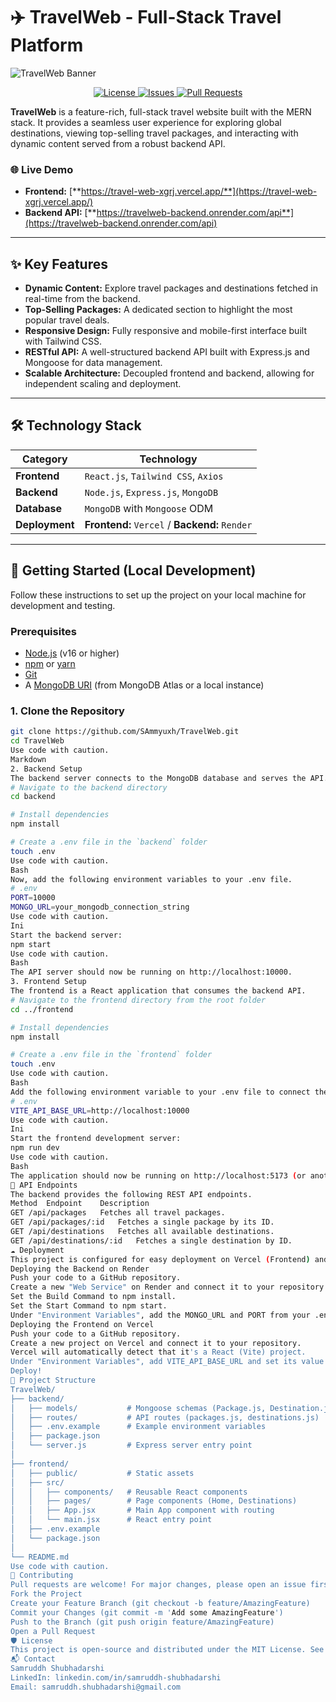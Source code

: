 # ✈️ TravelWeb - Full-Stack Travel Platform

![TravelWeb Banner](https://user-images.githubusercontent.com/72949889/228864758-a5b82545-8418-4c3e-9e7f-639a7b9735d4.png) <!--- Replace with your own project banner/screenshot --->

<p align="center">
  <a href="https://github.com/SAmmyuxh/TravelWeb/blob/main/LICENSE">
    <img src="https://img.shields.io/github/license/SAmmyuxh/TravelWeb?style=for-the-badge&color=blue" alt="License">
  </a>
  <a href="https://github.com/SAmmyuxh/TravelWeb/issues">
    <img src="https://img.shields.io/github/issues/SAmmyuxh/TravelWeb?style=for-the-badge&color=brightgreen" alt="Issues">
  </a>
  <a href="https://github.com/SAmmyuxh/TravelWeb/pulls">
    <img src="https://img.shields.io/github/issues-pr/SAmmyuxh/TravelWeb?style=for-the-badge&color=orange" alt="Pull Requests">
  </a>
</p>

**TravelWeb** is a feature-rich, full-stack travel website built with the MERN stack. It provides a seamless user experience for exploring global destinations, viewing top-selling travel packages, and interacting with dynamic content served from a robust backend API.

### 🌐 Live Demo
- **Frontend:** [**https://travel-web-xgrj.vercel.app/**](https://travel-web-xgrj.vercel.app/)
- **Backend API:** [**https://travelweb-backend.onrender.com/api**](https://travelweb-backend.onrender.com/api)

---

## ✨ Key Features

- **Dynamic Content:** Explore travel packages and destinations fetched in real-time from the backend.
- **Top-Selling Packages:** A dedicated section to highlight the most popular travel deals.
- **Responsive Design:** Fully responsive and mobile-first interface built with Tailwind CSS.
- **RESTful API:** A well-structured backend API built with Express.js and Mongoose for data management.
- **Scalable Architecture:** Decoupled frontend and backend, allowing for independent scaling and deployment.

---

## 🛠️ Technology Stack

| Category      | Technology                                                                                                  |
|---------------|-------------------------------------------------------------------------------------------------------------|
| **Frontend**  | `React.js`, `Tailwind CSS`, `Axios`                                                                         |
| **Backend**   | `Node.js`, `Express.js`, `MongoDB`                                                                          |
| **Database**  | `MongoDB` with `Mongoose` ODM                                                                               |
| **Deployment**| **Frontend:** `Vercel` / **Backend:** `Render`                                                              |

---

## 🚀 Getting Started (Local Development)

Follow these instructions to set up the project on your local machine for development and testing.

### Prerequisites

- [Node.js](https://nodejs.org/) (v16 or higher)
- [npm](https://www.npmjs.com/) or [yarn](https://yarnpkg.com/)
- [Git](https://git-scm.com/)
- A [MongoDB URI](https://www.mongodb.com/cloud/atlas/register) (from MongoDB Atlas or a local instance)

### 1. Clone the Repository

```bash
git clone https://github.com/SAmmyuxh/TravelWeb.git
cd TravelWeb
Use code with caution.
Markdown
2. Backend Setup
The backend server connects to the MongoDB database and serves the API.
# Navigate to the backend directory
cd backend

# Install dependencies
npm install

# Create a .env file in the `backend` folder
touch .env
Use code with caution.
Bash
Now, add the following environment variables to your .env file.
# .env
PORT=10000
MONGO_URL=your_mongodb_connection_string
Use code with caution.
Ini
Start the backend server:
npm start
Use code with caution.
Bash
The API server should now be running on http://localhost:10000.
3. Frontend Setup
The frontend is a React application that consumes the backend API.
# Navigate to the frontend directory from the root folder
cd ../frontend

# Install dependencies
npm install

# Create a .env file in the `frontend` folder
touch .env
Use code with caution.
Bash
Add the following environment variable to your .env file to connect the frontend to your local backend server.
# .env
VITE_API_BASE_URL=http://localhost:10000
Use code with caution.
Ini
Start the frontend development server:
npm run dev
Use code with caution.
Bash
The application should now be running on http://localhost:5173 (or another port if 5173 is in use).
📄 API Endpoints
The backend provides the following REST API endpoints.
Method	Endpoint	Description
GET	/api/packages	Fetches all travel packages.
GET	/api/packages/:id	Fetches a single package by its ID.
GET	/api/destinations	Fetches all available destinations.
GET	/api/destinations/:id	Fetches a single destination by ID.
☁️ Deployment
This project is configured for easy deployment on Vercel (Frontend) and Render (Backend).
Deploying the Backend on Render
Push your code to a GitHub repository.
Create a new "Web Service" on Render and connect it to your repository.
Set the Build Command to npm install.
Set the Start Command to npm start.
Under "Environment Variables", add the MONGO_URL and PORT from your .env file.
Deploying the Frontend on Vercel
Push your code to a GitHub repository.
Create a new project on Vercel and connect it to your repository.
Vercel will automatically detect that it's a React (Vite) project.
Under "Environment Variables", add VITE_API_BASE_URL and set its value to your deployed Render backend URL (e.g., https://travelweb-backend.onrender.com).
Deploy!
📁 Project Structure
TravelWeb/
├── backend/
│   ├── models/           # Mongoose schemas (Package.js, Destination.js)
│   ├── routes/           # API routes (packages.js, destinations.js)
│   ├── .env.example      # Example environment variables
│   ├── package.json
│   └── server.js         # Express server entry point
│
├── frontend/
│   ├── public/           # Static assets
│   ├── src/
│   │   ├── components/   # Reusable React components
│   │   ├── pages/        # Page components (Home, Destinations)
│   │   ├── App.jsx       # Main App component with routing
│   │   └── main.jsx      # React entry point
│   ├── .env.example
│   └── package.json
│
└── README.md
Use code with caution.
🤝 Contributing
Pull requests are welcome! For major changes, please open an issue first to discuss what you would like to change. Please make sure to update tests as appropriate.
Fork the Project
Create your Feature Branch (git checkout -b feature/AmazingFeature)
Commit your Changes (git commit -m 'Add some AmazingFeature')
Push to the Branch (git push origin feature/AmazingFeature)
Open a Pull Request
🛡️ License
This project is open-source and distributed under the MIT License. See LICENSE for more information.
📬 Contact
Samruddh Shubhadarshi
LinkedIn: linkedin.com/in/samruddh-shubhadarshi
Email: samruddh.shubhadarshi@gmail.com



